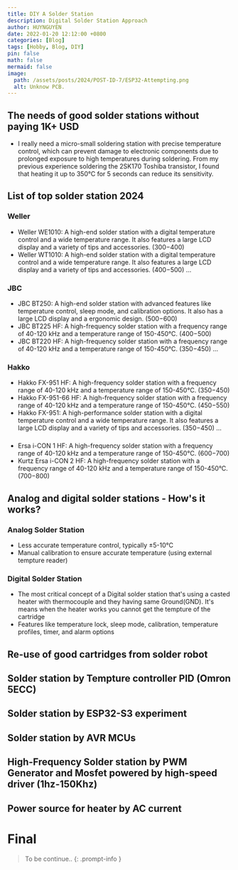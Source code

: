 ```yaml
---
title: DIY A Solder Station 
description: Digital Solder Station Approach
author: HUYNGUYEN	
date: 2022-01-20 12:12:00 +0800
categories: [Blog]
tags: [Hobby, Blog, DIY]
pin: false
math: false
mermaid: false
image:
  path: /assets/posts/2024/POST-ID-7/ESP32-Attempting.png
  alt: Unknow PCB.
---
```


<!-- POST-ID-7 -->
## The needs of good solder stations without paying 1K+ USD
- I really need a micro-small soldering station with precise temperature control, which can prevent damage to electronic components due to prolonged exposure to high temperatures during soldering. From my previous experience soldering the 2SK170 Toshiba transistor, I found that heating it up to 350°C for 5 seconds can reduce its sensitivity.

## List of top solder station 2024

### Weller
- Weller WE1010: A high-end solder station with a digital temperature control and a wide temperature range. It also features a large LCD display and a variety of tips and accessories. ($300-$400)
- Weller WT1010: A high-end solder station with a digital temperature control and a wide temperature range. It also features a large LCD display and a variety of tips and accessories. ($400-$500)
...

### JBC
- JBC BT250: A high-end solder station with advanced features like temperature control, sleep mode, and calibration options. It also has a large LCD display and a ergonomic design. ($500-$600)
- JBC BT225 HF: A high-frequency solder station with a frequency range of 40-120 kHz and a temperature range of 150-450°C. ($400-$500)
- JBC BT220 HF: A high-frequency solder station with a frequency range of 40-120 kHz and a temperature range of 150-450°C. ($350-$450)
...

### Hakko
- Hakko FX-951 HF: A high-frequency solder station with a frequency range of 40-120 kHz and a temperature range of 150-450°C. ($350-$450)
- Hakko FX-951-66 HF: A high-frequency solder station with a frequency range of 40-120 kHz and a temperature range of 150-450°C. ($450-$550)
- Hakko FX-951: A high-performance solder station with a digital temperature control and a wide temperature range. It also features a large LCD display and a variety of tips and accessories. ($350-$450)
...

### 
- Ersa i-CON 1 HF: A high-frequency solder station with a frequency range of 40-120 kHz and a temperature range of 150-450°C. ($600-$700)
- Kurtz Ersa i-CON 2 HF: A high-frequency solder station with a frequency range of 40-120 kHz and a temperature range of 150-450°C. ($700-$800)

## Analog and digital solder stations - How's it works?
### Analog Solder Station
- Less accurate temperature control, typically ±5-10°C
- Manual calibration to ensure accurate temperature (using external tempture reader)
### Digital Solder Station
- The most critical concept of a Digital solder station that's using a casted heater with thermocouple and they having same Ground(GND). It's means when the heater works you cannot get the tempture of the cartridge
- Features like temperature lock, sleep mode, calibration, temperature profiles, timer, and alarm options

## Re-use of good cartridges from solder robot

## Solder station by Tempture controller PID (Omron 5ECC)

## Solder station by ESP32-S3 experiment

## Solder station by AVR MCUs

## High-Frequency Solder station by PWM Generator and Mosfet powered by high-speed driver (1hz-150Khz)

## Power source for heater by AC current

# Final

> To be continue..
{: .prompt-info }
